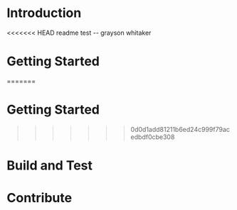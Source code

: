 # Introduction 
<<<<<<< HEAD
readme test -- grayson whitaker

# Getting Started

=======


# Getting Started
>>>>>>> 0d0d1add81211b6ed24c999f79acedbdf0cbe308

# Build and Test


# Contribute
